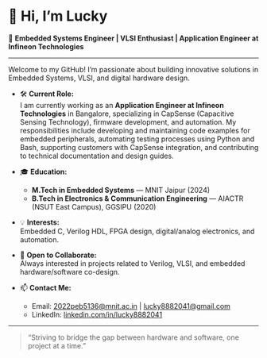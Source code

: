 # 👋 Hi, I’m Lucky

🔬 **Embedded Systems Engineer | VLSI Enthusiast | Application Engineer at Infineon Technologies**

---

Welcome to my GitHub! I’m passionate about building innovative solutions in Embedded Systems, VLSI, and digital hardware design.

- 🛠️ **Current Role:**  
  I am currently working as an **Application Engineer at Infineon Technologies** in Bangalore, specializing in CapSense (Capacitive Sensing Technology), firmware development, and automation. My responsibilities include developing and maintaining code examples for embedded peripherals, automating testing processes using Python and Bash, supporting customers with CapSense integration, and contributing to technical documentation and design guides.

- 🎓 **Education:**  
  - **M.Tech in Embedded Systems** — MNIT Jaipur (2024)  
  - **B.Tech in Electronics & Communication Engineering** — AIACTR (NSUT East Campus), GGSIPU (2020)

- 💡 **Interests:**  
  Embedded C, Verilog HDL, FPGA design, digital/analog electronics, and automation.

- 🤝 **Open to Collaborate:**  
  Always interested in projects related to Verilog, VLSI, and embedded hardware/software co-design.

- 📫 **Contact Me:**  
    - Email: [2022peb5136@mnit.ac.in](mailto:2022peb5136@mnit.ac.in) | [lucky8882041@gmail.com](mailto:lucky8882041@gmail.com)  
    - LinkedIn: [linkedin.com/in/lucky8882041](https://www.linkedin.com/in/lucky8882041/)

---

> “Striving to bridge the gap between hardware and software, one project at a time.”

<!---
Lucky8882/Lucky8882 is a ✨ special ✨ repository because its `README.md` (this file) appears on your GitHub profile.
You can click the Preview link to take a look at your changes.
--->
